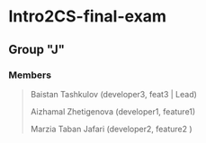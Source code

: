 # Intro2CS-final-exam

## Group "J"

### Members

> Baistan Tashkulov (developer3, feat3 | Lead)
> 
> Aizhamal Zhetigenova (developer1, feature1)
> 
> Marzia Taban Jafari (developer2, feature2 )
